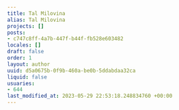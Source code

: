 ```yaml
---
title: Tal Milovina
alias: Tal Milovina
projects: []
posts:
- c747c8ff-4a7b-447f-b44f-fb528e603482
locales: []
draft: false
order: 1
layout: author
uuid: d5a0675b-0f9b-460a-be0b-5ddabdaa32ca
liquid: false
usuaries:
- 644
last_modified_at: 2023-05-29 22:53:18.248834760 +00:00
---
```


<p style="text-align:start"></p>